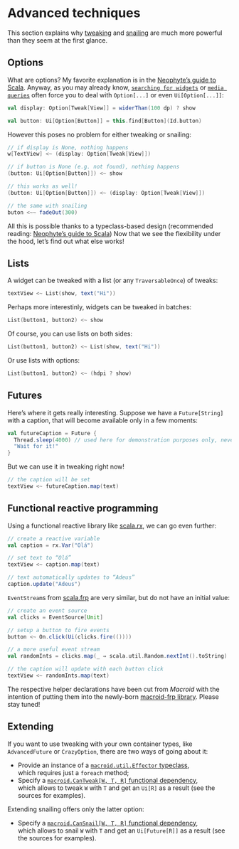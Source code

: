 # Advanced techniques

This section explains why [tweaking](Tweaks.html#tweaking) and [snailing](Snails.html#-snailing-) are much more powerful
than they seem at the first glance.

## Options

What are options? My favorite explanation is in the [Neophyte’s guide to Scala](http://danielwestheide.com/blog/2012/12/19/the-neophytes-guide-to-scala-part-5-the-option-type.html). Anyway, as you may already know, [`searching for widgets`](Searching.html) or
[`media queries`](MediaQueries.html) often force you to deal with `Option[...]` or even `Ui[Option[...]]`:

```scala
val display: Option[Tweak[View]] = widerThan(100 dp) ? show

val button: Ui[Option[Button]] = this.find[Button](Id.button)
```

However this poses no problem for either tweaking or snailing:

```scala
// if display is None, nothing happens
w[TextView] <~ (display: Option[Tweak[View]])

// if button is None (e.g. not found), nothing happens
(button: Ui[Option[Button]]) <~ show

// this works as well!
(button: Ui[Option[Button]]) <~ (display: Option[Tweak[View]])

// the same with snailing
buton <~~ fadeOut(300)
```

All this is possible thanks to a typeclass-based design (recommended reading:
[Neophyte’s guide to Scala](http://danielwestheide.com/blog/2013/02/06/the-neophytes-guide-to-scala-part-12-type-classes.html))
Now that we see the flexibility under the hood, let’s find out what else works!

## Lists

A widget can be tweaked with a list (or any `TraversableOnce`) of tweaks:

```scala
textView <~ List(show, text("Hi"))
```

Perhaps more interestinly, widgets can be tweaked in batches:

```scala
List(button1, button2) <~ show
```

Of course, you can use lists on both sides:

```scala
List(button1, button2) <~ List(show, text("Hi"))
```

Or use lists with options:

```scala
List(button1, button2) <~ (hdpi ? show)
```

## Futures

Here’s where it gets really interesting. Suppose we have a `Future[String]` with a caption,
that will become available only in a few moments:

```scala
val futureCaption = Future {
  Thread.sleep(4000) // used here for demonstration purposes only, never use in real code ;)
  "Wait for it!"
}
```

But we can use it in tweaking right now!

```scala
// the caption will be set 
textView <~ futureCaption.map(text)
```

## Functional reactive programming

Using a functional reactive library like [scala.rx](https://github.com/lihaoyi/scala.rx), we can go even further:

```scala
// create a reactive variable
val caption = rx.Var("Olá")

// set text to “Olá”
textView <~ caption.map(text)

// text automatically updates to “Adeus”
caption.update("Adeus")
```

`EventStream`s from [scala.frp](https://github.com/dylemma/scala.frp) are very similar, but do not have an initial value:

```scala
// create an event source
val clicks = EventSource[Unit]

// setup a button to fire events
button <~ On.click(Ui(clicks.fire(())))

// a more useful event stream
val randomInts = clicks.map(_ ⇒ scala.util.Random.nextInt().toString)

// the caption will update with each button click
textView <~ randomInts.map(text)
```

The respective helper declarations have been cut from *Macroid* with the intention of putting them into the newly-born
[macroid-frp library](../Related.html). Please stay tuned!

## Extending

If you want to use tweaking with your own container types, like `AdvancedFuture` or `CrazyOption`, there are
two ways of going about it:

* Provide an instance of a [`macroid.util.Effector` typeclass](../api/core/macroid/util/Effector.html),<br>
  which requires just a `foreach` method;
* Specify a [`macroid.CanTweak[W, T, R]` functional dependency](../api/core/macroid/CanTweak.html),<br>
  which allows to tweak `W` with `T` and get an `Ui[R]` as a result (see the sources for examples).

Extending snailing offers only the latter option:

* Specify a [`macroid.CanSnail[W, T, R]` functional dependency](../api/core/macroid/CanSnail.html),<br>
  which allows to snail `W` with `T` and get an `Ui[Future[R]]` as a result (see the sources for examples).

